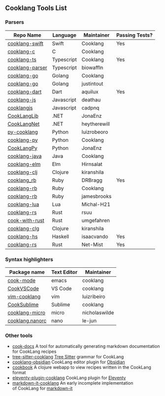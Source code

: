 ## Cooklang Tools List

### Parsers ###

Repo Name | Language | Maintainer | Passing Tests?
---|---|---|---
[cooklang-swift](https://github.com/cooklang/cooklang-swift) | Swift | Cooklang | Yes
[cooklang-c](https://github.com/cooklang/cooklang-c) | C | Cooklang |
[cooklang-ts](https://github.com/cooklang/cooklang-ts) | Typescript | Cooklang | Yes
[cooklang-parser](https://github.com/biowaffeln/cooklang-parser) | Typescript | biowaffln|
[cooklang-go](https://github.com/cooklang/cooklang-ts) | Golang | Cooklang |
[cooklang-go](https://github.com/justintout/cooklang-go) | Golang | justintout |
[cooklang-dart](https://github.com/aquilax/cooklang-dart) | Dart | aquilux | Yes
[cooklang-js](https://github.com/deathau/cooklang-js) | Javascript | deathau |
[cooklangjs](https://github.com/cadpnq/cooklangjs) | Javascript | cadpnq |
[CookLangLib](https://github.com/JonaEnz/CookLangLib) | .NET | JonaEnz
[CookLangNet](https://github.com/heytherewill/CookLangNet) |.NET | heytherewill
[py-cooklang](https://github.com/luizribeiro/py-cooklang) |Python | luizrobeoro
[cooklang-py](https://github.com/cooklang/cooklang-py )| Python | Cooklang
[CookLangPy](https://github.com/JonaEnz/CookLangPy)| Python | JonaEnz
[cooklang-java](https://github.com/cooklang/cooklang-java) | Java | Cooklang
[cooklang-elm](https://github.com/hirnsalat/cooklang-elm) | Elm | Hirnsalat
[cooklang-clj](https://github.com/kiranshila/cooklang-clj) | Clojure | kiranshila
[cooklang_rb](https://github.com/DRBragg/cooklang_rb) | Ruby | DRBragg | Yes
[cooklang-rb](https://github.com/cooklang/cooklang-rb) | Ruby | Cooklang
[cooklang-rb](https://github.com/jamesbrooks/cooklang-rb)| Ruby | jamesbrooks
[cooklang-lua](https://github.com/michal-h21/cooklang-lua)  |Lua | Michal-H21
[cooklang-rs](https://github.com/rsuu/cooklang-rs) | Rust | rsuu
[cook-with-rust](https://github.com/umgefahren/cook-with-rust) | Rust | umgefahren
[cooklang-clg](https://github.com/kiranshila/cooklang-clj) | Clojure | kiranshila
[cooklang-hs](https://github.com/isaacvando/cooklang-hs) | Haskell | isaacvando | Yes
[cooklang-rs](https://github.com/Net-Mist/cooklang-rs) | Rust | Net-Mist | Yes

### Syntax highlighters

Package name | Text Editor | Maintainer
---|---|---
[cook-mode](https://github.com/cooklang/cook-mode)|emacs | cooklang
[CookVSCode](https://github.com/cooklang/CookVSCode)| VS Code | cooklang
[vim-cooklang](https://github.com/luizribeiro/vim-cooklang) | vim | luizribeiro
[CookSublime](https://github.com/cooklang/CookSublime) | Sublime | cooklang
[cooklang-micro](https://github.com/nicholaswilde/cooklang-micro) | micro | nicholaswilde
[cooklang.nanorc](https://github.com/le-jun/cooklang.nanorc) | nano | le-jun

### Other tools

- [cook-docs](https://github.com/nicholaswilde/cook-docs) A tool for automatically generating markdown documentation for CookLang recipes
- [tree-sitter-cooklang](https://github.com/addcninblue/tree-sitter-cooklang) [Tree Sitter](https://tree-sitter.github.io/tree-sitter/) grammar for CookLang
- [cooklang-obsidian](https://github.com/deathau/cooklang-obsidian) CookLang editor plugin for [Obsidian](https://obsidian.md)
- [cookbook](https://github.com/PimW/cookbook) A clojure webapp to view recipes written in the CookLang format
- [eleventy-plugin-cooklang](https://github.com/matt-auckland/eleventy-plugin-cooklang) CookLang plugin for [Eleventy](https://www.11ty.dev)
- [markdown-it-cooklang](https://github.com/ulfschneider/markdown-it-cooklang) An early incomplete implementation of CookLang for [markdown-it](https://github.com/markdown-it/markdown-it)
